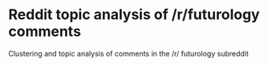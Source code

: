 # Reddit topic analysis of /r/futurology comments

Clustering and topic analysis of comments in the /r/ futurology subreddit
